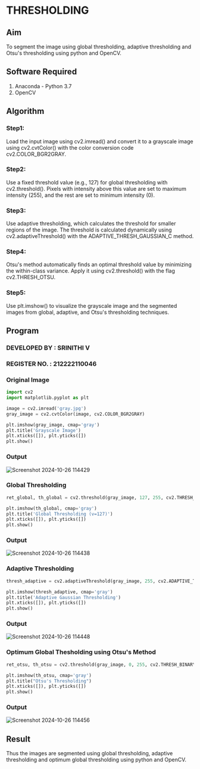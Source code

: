 # THRESHOLDING
## Aim
To segment the image using global thresholding, adaptive thresholding and Otsu's thresholding using python and OpenCV.

## Software Required
1. Anaconda - Python 3.7
2. OpenCV

## Algorithm
### Step1:
Load the input image using cv2.imread() and convert it to a grayscale image using cv2.cvtColor() with the color conversion code cv2.COLOR_BGR2GRAY.

### Step2:
Use a fixed threshold value (e.g., 127) for global thresholding with cv2.threshold(). Pixels with intensity above this value are set to maximum intensity (255), and the rest are set to minimum intensity (0).

### Step3:
Use adaptive thresholding, which calculates the threshold for smaller regions of the image. The threshold is calculated dynamically using cv2.adaptiveThreshold() with the ADAPTIVE_THRESH_GAUSSIAN_C method.

### Step4:
Otsu's method automatically finds an optimal threshold value by minimizing the within-class variance. Apply it using cv2.threshold() with the flag cv2.THRESH_OTSU.

### Step5:
Use plt.imshow() to visualize the grayscale image and the segmented images from global, adaptive, and Otsu's thresholding techniques.

## Program
### DEVELOPED BY : SRINITHI V
### REGISTER NO. : 212222110046
### Original Image
```python
import cv2
import matplotlib.pyplot as plt

image = cv2.imread('gray.jpg')
gray_image = cv2.cvtColor(image, cv2.COLOR_BGR2GRAY)

plt.imshow(gray_image, cmap='gray')
plt.title('Grayscale Image')
plt.xticks([]), plt.yticks([])
plt.show()
```
### Output
![Screenshot 2024-10-26 114429](https://github.com/user-attachments/assets/c632ed45-4679-4b2d-a20d-dcc455a43364)

### Global Thresholding
```python
ret_global, th_global = cv2.threshold(gray_image, 127, 255, cv2.THRESH_BINARY)

plt.imshow(th_global, cmap='gray')
plt.title('Global Thresholding (v=127)')
plt.xticks([]), plt.yticks([])
plt.show()
```
### Output
![Screenshot 2024-10-26 114438](https://github.com/user-attachments/assets/fba309e2-5328-44b2-a8c4-defc5128022a)

### Adaptive Thresholding
```python
thresh_adaptive = cv2.adaptiveThreshold(gray_image, 255, cv2.ADAPTIVE_THRESH_GAUSSIAN_C,cv2.THRESH_BINARY, 11, 2)

plt.imshow(thresh_adaptive, cmap='gray')
plt.title('Adaptive Gaussian Thresholding')
plt.xticks([]), plt.yticks([])
plt.show()
```
### Output
![Screenshot 2024-10-26 114448](https://github.com/user-attachments/assets/3b92dcf2-3c67-4c75-bbad-c734826bac08)

### Optimum Global Thesholding using Otsu's Method
```python
ret_otsu, th_otsu = cv2.threshold(gray_image, 0, 255, cv2.THRESH_BINARY + cv2.THRESH_OTSU)

plt.imshow(th_otsu, cmap='gray')
plt.title("Otsu's Thresholding")
plt.xticks([]), plt.yticks([])
plt.show()
```
### Output
![Screenshot 2024-10-26 114456](https://github.com/user-attachments/assets/91225680-88a3-47a8-b9a1-84306f996469)

## Result
Thus the images are segmented using global thresholding, adaptive thresholding and optimum global thresholding using python and OpenCV.
